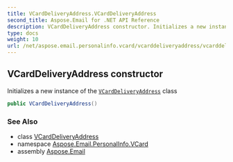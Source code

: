 ```yaml
---
title: VCardDeliveryAddress.VCardDeliveryAddress
second_title: Aspose.Email for .NET API Reference
description: VCardDeliveryAddress constructor. Initializes a new instance of the VCardDeliveryAddress class
type: docs
weight: 10
url: /net/aspose.email.personalinfo.vcard/vcarddeliveryaddress/vcarddeliveryaddress/
---
```

## VCardDeliveryAddress constructor

Initializes a new instance of the [`VCardDeliveryAddress`](../) class

```csharp
public VCardDeliveryAddress()
```

### See Also

* class [VCardDeliveryAddress](../)
* namespace [Aspose.Email.PersonalInfo.VCard](../../vcarddeliveryaddress/)
* assembly [Aspose.Email](../../../)


